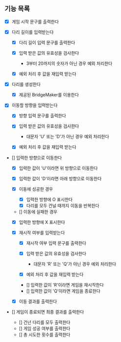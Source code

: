 ## 기능 목록

- [x] 게임 시작 문구를 출력한다

- [x] 다리 길이를 입력받는다

  - [x] 다리 길이 입력 문구를 출력한다

  - [x] 입력 받은 값의 유효성을 검사한다
    - 3부터 20까지의 숫자가 아닌 경우 예외 처리한다
  - [x] 예외 처리 후 값을 재입력 받는다

- [x] 다리를 생성한다

  - [x] 제공된 BridgeMaker를 이용한다

- [x] 이동할 방향을 입력받는다

  - [x] 방향 입력 문구를 출력한다

  - [x] 입력 받은 값의 유효성을 검사한다
    - 대문자 'U' 또는 'D'가 아닌 경우 예외 처리한다
  - [x] 예외 처리 후 값을 재입력 받는다

- [] 입력한 방향으로 이동한다

  - [x] 입력한 값이 'U'이라면 위 방향으로 이동한다
  - [x] 입력한 값이 'D'이라면 아래 방향으로 이동한다

  - [x] 이동에 성공한 경우

    - [x] 입력한 방향에 O 표시한다
    - [x] 다리를 모두 건널 때까지 이동을 반복한다

  - [] 이동에 실패한 경우

  - [x] 입력한 방향에 X 표시한다
  - [x] 재시작 여부를 입력받는다

    - [x] 재시작 여부 입력 문구를 출력한다

    - [x] 입력 받은 값의 유효성을 검사한다
      - 대문자 'R' 또는 'Q'가 아닌 경우 예외 처리한다
    - [x] 예외 처리 후 값을 재입력 받는다

    - [] 입력한 값이 'R'이라면 게임을 재시작한다
    - [] 입력한 값이 'Q'이라면 게임을 종료한다

  - [x] 이동 결과를 출력한다

- [] 게임이 종료되면 최종 결과를 출력한다

  - [] 건넌 다리를 모두 출력한다
  - [] 게임 성공 여부를 출력한다
  - [] 총 시도한 횟수를 출력한다
